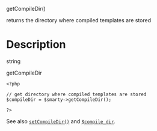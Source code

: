 getCompileDir()

returns the directory where compiled templates are stored

Description
===========

string

getCompileDir

    <?php

    // get directory where compiled templates are stored
    $compileDir = $smarty->getCompileDir();

    ?>

See also [`setCompileDir()`](#api.set.compile.dir) and
[`$compile_dir`](#variable.compile.dir).

